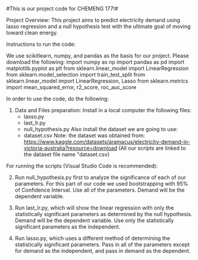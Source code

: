#This is our project code for CHEMENG 177!#

Project Overview:
This project aims to predict electricity demand using lasso regression and a null hypothesis test with the ultimate goal of moving toward clean energy. 

Instructions to run the code:

We use scikitlearn, numpy, and pandas as the basis for our project. Please download the following:
import numpy as np
import pandas as pd
import matplotlib.pyplot as plt
from sklearn.linear_model import LinearRegression
from sklearn.model_selection import train_test_split
from sklearn.linear_model import LinearRegression, Lasso
from sklearn.metrics import mean_squared_error, r2_score, roc_auc_score


In order to use the code, do the following:
1. Data and Files preparation:
    Install in a local computer the following files:
    - lasso.py
    - last_lr.py
    - null_hypothesis.py
    Also install the dataset we are going to use:
    - dataset.csv
     Note: the dataset was obtained from: https://www.kaggle.com/datasets/aramacus/electricity-demand-in-victoria-australia?resource=download (All our scripts are linked to the dataset file name "dataset.csv)

For running the scripts (Visual Studio Code is recommended):

2. 
    Run null_hypothesis.py first to analyze the significance of each of our parameters. For this part of our code we used bootstrapping with 95% of Confidence Interval. Use all of the parameters. Demand will be the dependent variable.

3. 
    Run last_lr.py, which will show the linear regression with only the statistically significant parameters as determined by the null hypothesis. Demand will be the dependent variable. Use only the statistically significant parameters as the independent.

4. 
    Run lasso.py, which uses a different method of determining the statistically significant parameters. Pass in all of the parameters except for demand as the independent, and pass in demand as the dependent. 


